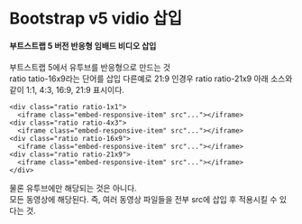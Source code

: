# Bootstrap v5 vidio 삽입

#### 부트스트랩 5 버전 반응형 임배드 비디오 삽입
부트스트랩 5에서 유투브를 반응형으로 만드는 것<br> 
ratio tatio-16x9라는 단어를 삽입 다른예로 21:9 인경우 ratio ratio-21x9
아래 소스와 같이 1:1, 4:3, 16:9, 21:9 표시이다.
```
<div class="ratio ratio-1x1">
  <iframe class="embed-responsive-item" src"..."></iframe>
<div class="ratio ratio-4x3">
  <iframe class="embed-responsive-item" src"..."></iframe>
<div class="ratio ratio-16x9">
  <iframe class="embed-responsive-item" src"..."></iframe>
<div class="ratio ratio-21x9">
  <iframe class="embed-responsive-item" src"..."></iframe>
</div>
```
물론 유투브에만 해당되는 것은 아니다.<br>
모든 동영상에 해당된다. 즉, 여러 동영상 파일들을 전부 src에 삽입 후 적용시킬 수 있다는 것.
